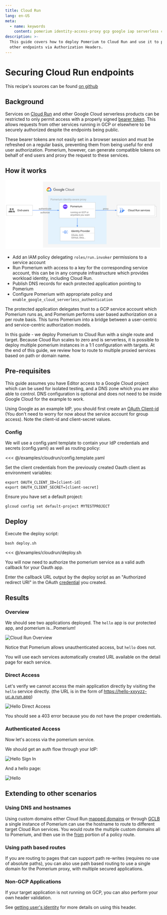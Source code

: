 ```yaml
---
title: Cloud Run
lang: en-US
meta:
  - name: keywords
    content: pomerium identity-access-proxy gcp google iap serverless cloudrun
description: >-
  This guide covers how to deploy Pomerium to Cloud Run and use it to protect
  other endpoints via Authorization Headers.
---
```


# Securing Cloud Run endpoints

This recipe's sources can be found [on github](https://github.com/pomerium/pomerium/tree/master/examples/cloudrun)

## Background

Services on [Cloud Run](https://cloud.google.com/run) and other Google Cloud serverless products can be restricted to only permit access with a properly signed [bearer token](https://cloud.google.com/run/docs/authenticating/service-to-service). This allows requests from other services running in GCP or elsewhere to be securely authorized despite the endpoints being public.

These bearer tokens are not easily set in a browser session and must be refreshed on a regular basis, preventing them from being useful for end user authorization. Pomerium, however, can generate compatible tokens on behalf of end users and proxy the request to these services.

## How it works

![cloudrun architecture](./img/cloud-run/architecture.svg)

- Add an IAM policy delegating `roles/run.invoker` permissions to a service account
- Run Pomerium with access to a key for the corresponding service account, this can be in any compute infrastructure which provides workload identity, including Cloud Run.
- Publish DNS records for each protected application pointing to Pomerium
- Configure Pomerium with appropriate policy and `enable_google_cloud_serverless_authentication`

The protected application delegates trust to a GCP service account which Pomerium runs as, and Pomerium performs user based authorization on a per route basis. This turns Pomerium into a bridge between a user-centric and service-centric authorization models.

In this guide - we deploy Pomerium to Cloud Run with a single route and target. Because Cloud Run scales to zero and is serverless, it is possible to deploy multiple pomerium instances in a 1:1 configuration with targets. At the end of this guide, we review how to route to multiple proxied services based on path or domain name.
## Pre-requisites

This guide assumes you have Editor access to a Google Cloud project which can be used for isolated testing, and a DNS zone which you are also able to control. DNS configuration is optional and does not need to be inside Google Cloud for the example to work.

Using Google as an example IdP, you should first create an [OAuth Client-id](../docs/identity-providers/google.html) (You don't need to worry for now about the service account for group access). Note the client-id and client-secret values.
### Config

We will use a config.yaml template to contain your IdP credentials and secrets (config.yaml) as well as routing policy:

<<< @/examples/cloudrun/config.template.yaml


Set the client credentials from the previously created Oauth client as environment variables:

```shell
export OAUTH_CLIENT_ID=[client-id]
export OAUTH_CLIENT_SECRET=[client-secret]
```

Ensure you have set a default project:

```shell
glcoud config set default-project MYTESTPROJECT
```
## Deploy

Execute the deploy script:

```shell
bash deploy.sh
```

<<< @/examples/cloudrun/deploy.sh

You will now need to authorize the pomerium service as a valid auth callback for your Oauth app. 

Enter the callback URL output by the deploy script as an "Authorized redirect URI" in the OAuth [credential](https://console.cloud.google.com/apis/credentials
) you created.

## Results

### Overview

We should see two applications deployed. The `hello` app is our protected app, and pomerium is...Pomerium!

![Cloud Run Overview](./img/cloud-run/cloudrun-overview.png)

Notice that Pomerium allows unauthenticated access, but `hello` does not.

You will use each services automatically created URL available on the detail page for each service.

### Direct Access

Let's verify we cannot access the main application directly by visiting the `hello` service directly. (the URL is in the form of https://hello-xxyyzz-uc.a.run.app)

![Hello Direct Access](./img/cloud-run/hello-direct.png)

You should see a 403 error because you do not have the proper credentials.

### Authenticated Access

Now let's access via the pomerium service.

We should get an auth flow through your IdP:

![Hello Sign In](./img/cloud-run/hello-signin.png)

And a hello page:

![Hello](./img/cloud-run/hello-success.png)

## Extending to other scenarios

### Using DNS and hostnames

Using custom domains either Cloud Run [mapped domains](https://cloud.google.com/run/docs/mapping-custom-domains) or through [GCLB](https://cloud.google.com/load-balancing/docs/https/setting-up-https-serverless) a single instance of Pomerium can use the hostname to route to different target Cloud Run services. You would route the multiple custom domains all to Pomerium, and then use in the [from](../reference/#from) portion of a policy route.

### Using path based routes
If you are routing to pages that can support path re-writes (requires no use of absolute paths), you can also use path based routing to use a single domain for the Pomerium proxy, with multiple secured applications.
### Non-GCP Applications

If your target application is not running on GCP, you can also perform your own header validation.

See [getting user's identity](../docs/topics/getting-users-identity.md) for more details on using this header.

